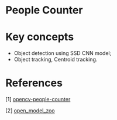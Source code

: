 # People Counter

# Key concepts

- Object detection using SSD CNN model;
- Object tracking, Centroid tracking.

# References

[1] [opencv-people-counter](https://pyimagesearch.com/2018/08/13/opencv-people-counter/)

[2] [open_model_zoo](https://github.com/openvinotoolkit/open_model_zoo)